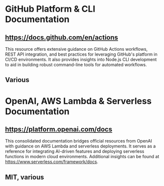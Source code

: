# GitHub Platform & CLI Documentation
## https://docs.github.com/en/actions
This resource offers extensive guidance on GitHub Actions workflows, REST API integration, and best practices for leveraging GitHub's platform in CI/CD environments. It also provides insights into Node.js CLI development to aid in building robust command-line tools for automated workflows.
## Various

# OpenAI, AWS Lambda & Serverless Documentation
## https://platform.openai.com/docs
This consolidated documentation bridges official resources from OpenAI with guidance on AWS Lambda and serverless deployments. It serves as a reference for integrating AI-driven features and deploying serverless functions in modern cloud environments. Additional insights can be found at https://www.serverless.com/framework/docs.
## MIT, various